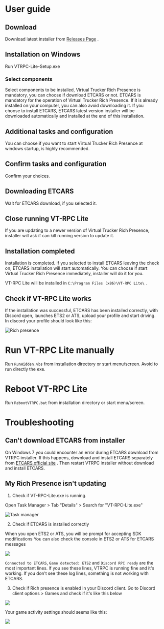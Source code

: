 # User guide

## Download

Download latest installer from [Releases Page](https://github.com/VirtualTruckerRPC/VT-RPC-Lite/releases) .

## Installation on Windows

Run VTRPC-Lite-Setup.exe

### Select components

Select components to be installed, Virtual Trucker Rich Presence is mandatory, you can choose if download ETCARS or not. 
ETCARS is mandatory for the operation of Virtual Trucker Rich Presence. If it is already installed on your computer, you can also avoid downloading it.
If you choose to install ETCARS, ETCARS latest version installer will be downloaded automatically and installed at the end of this installation.


## Additional tasks and configuration

You can choose if you want to start Virtual Trucker Rich Presence at windows startup, is highly recommended.

## Confirm tasks and configuration

Confirm your choices.


## Downloading ETCARS

Wait for ETCARS download, if you selected it.


## Close running VT-RPC Lite

If you are updating to a newer version of Virtual Trucker Rich Presence, installer will ask if can kill running version to update it.


## Installation completed

Installation is completed. If you selected to install ETCARS leaving the check on, ETCARS installation will start automatically. 
You can choose if start Virtual Trucker Rich Presence immediately, installer will do it for you.


VT-RPC Lite will be installed in `C:\Program Files (x86)\VT-RPC Lite\` .

## Check if VT-RPC Lite works

If the installation was successful, ETCARS has been installed correctly, with Discord open, launches ETS2 or ATS, upload your profile and start driving.
In discord your profile should look like this:

![Rich presence](https://i.imgur.com/jvVHdaf.png)


# Run VT-RPC Lite manually

Run `RunHidden.vbs` from installation directory or start menu/screen. Avoid to run directly the exe.

# Reboot VT-RPC Lite

Run `RebootVTRPC.bat` from installation directory or start menu/screen.

# Troubleshooting

## Can't download ETCARS from installer

On Windows 7 you could encounter an error during ETCARS download from VTRPC installer. If this happens, download and install ETCARS separately from [ETCARS official site](https://etcars.menzelstudios.com/) . Then restart VTRPC installer without download and install ETCARS.

## My Rich Presence isn't updating

1) Check if VT-RPC-Lite.exe is running.

Open Task Manager > Tab "Details" > Search for "VT-RPC-Lite.exe"

![Task manager](https://imgur.com/F34Mt1f.png)

2) Check if ETCARS is installed correctly

When you open ETS2 or ATS, you will be prompt for accepting SDK modifications
You can also check the console in ETS2 or ATS for ETCARS messages

![](https://imgur.com/eMvJM1x.png)

`Connected to ETCARS`, `Game detected: ETS2` and `Discord RPC ready` are the most important lines. If you see these lines, VTRPC is running fine and it's working. 
If you don't see these log lines, something is not working with ETCARS.

3) Check if Rich presence is enabled in your Discord client. Go to Discord client options > Games and check if it's like this below

![](https://imgur.com/LeTig3K.png)

Your game activity settings should seems like this:

![](https://imgur.com/PGRbpgV.png)